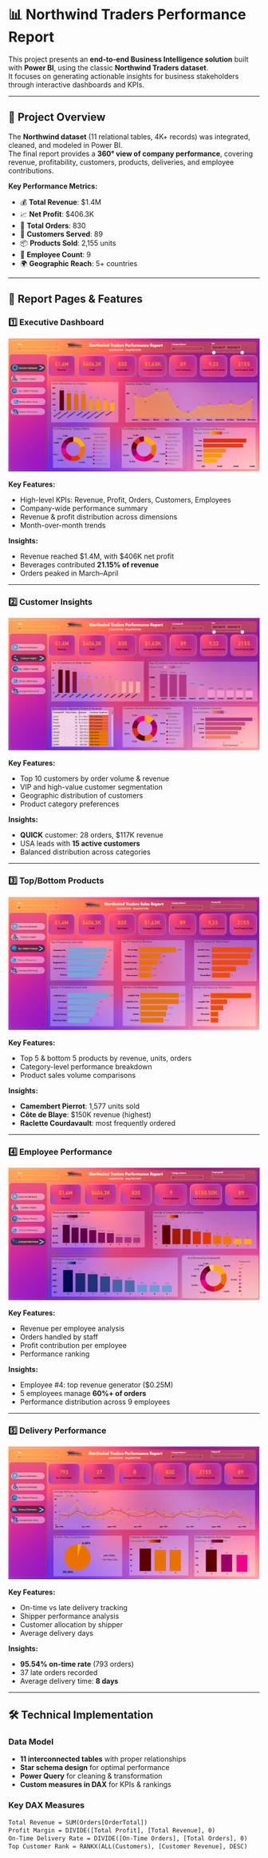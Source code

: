 # 📊 Northwind Traders Performance Report

This project presents an **end-to-end Business Intelligence solution** built with **Power BI**, using the classic **Northwind Traders dataset**.  
It focuses on generating actionable insights for business stakeholders through interactive dashboards and KPIs.

---

## 🚀 Project Overview

The **Northwind dataset** (11 relational tables, 4K+ records) was integrated, cleaned, and modeled in Power BI.  
The final report provides a **360° view of company performance**, covering revenue, profitability, customers, products, deliveries, and employee contributions.

**Key Performance Metrics:**
- 💰 **Total Revenue**: $1.4M
- 📈 **Net Profit**: $406.3K  
- 🛒 **Total Orders**: 830
- 👥 **Customers Served**: 89
- 📦 **Products Sold**: 2,155 units
- 🏢 **Employee Count**: 9
- 🌍 **Geographic Reach**: 5+ countries

---

## 📌 Report Pages & Features

### 1️⃣ Executive Dashboard
![Executive Dashboard](images/Executive_Dashboard.png)

**Key Features:**
- High-level KPIs: Revenue, Profit, Orders, Customers, Employees  
- Company-wide performance summary  
- Revenue & profit distribution across dimensions  
- Month-over-month trends  

**Insights:**
- Revenue reached $1.4M, with $406K net profit  
- Beverages contributed **21.15% of revenue**  
- Orders peaked in March–April  

---

### 2️⃣ Customer Insights
![Customer Insights](images/Customer_Insights.png)

**Key Features:**
- Top 10 customers by order volume & revenue  
- VIP and high-value customer segmentation  
- Geographic distribution of customers  
- Product category preferences  

**Insights:**
- **QUICK** customer: 28 orders, $117K revenue  
- USA leads with **15 active customers**  
- Balanced distribution across categories  

---

### 3️⃣ Top/Bottom Products
![Top/Bottom Products](images/Top_Bottom_Products.png)

**Key Features:**
- Top 5 & bottom 5 products by revenue, units, orders  
- Category-level performance breakdown  
- Product sales volume comparisons  

**Insights:**
- **Camembert Pierrot**: 1,577 units sold  
- **Côte de Blaye**: $150K revenue (highest)  
- **Raclette Courdavault**: most frequently ordered  

---

### 4️⃣ Employee Performance
![Employee Performance](images/Employee_Performance.png)

**Key Features:**
- Revenue per employee analysis  
- Orders handled by staff  
- Profit contribution per employee  
- Performance ranking  

**Insights:**
- Employee #4: top revenue generator ($0.25M)  
- 5 employees manage **60%+ of orders**  
- Performance distribution across 9 employees  

---

### 5️⃣ Delivery Performance
![Delivery Performance](images/Delivery_Performance.png)

**Key Features:**
- On-time vs late delivery tracking  
- Shipper performance analysis  
- Customer allocation by shipper  
- Average delivery days  

**Insights:**
- **95.54% on-time rate** (793 orders)  
- 37 late orders recorded  
- Average delivery time: **8 days**  

---

## 🛠️ Technical Implementation

### Data Model
- **11 interconnected tables** with proper relationships  
- **Star schema design** for optimal performance  
- **Power Query** for cleaning & transformation  
- **Custom measures in DAX** for KPIs & rankings  

### Key DAX Measures
```dax
Total Revenue = SUM(Orders[OrderTotal])
Profit Margin = DIVIDE([Total Profit], [Total Revenue], 0)
On-Time Delivery Rate = DIVIDE([On-Time Orders], [Total Orders], 0)
Top Customer Rank = RANKX(ALL(Customers), [Customer Revenue], DESC)

